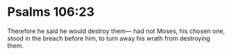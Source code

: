 # Psalms 106:23

Therefore he said he would destroy them— had not Moses, his chosen one, stood in the breach before him, to turn away his wrath from destroying them.
